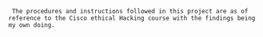     The procedures and instructions followed in this project are as of reference to the Cisco ethical Hacking course with the findings being my own doing.
              
